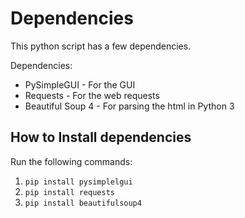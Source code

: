 # Dependencies

This python script has a few dependencies. 

Dependencies:
* PySimpleGUI - For the GUI
* Requests - For the web requests
* Beautiful Soup 4 - For parsing the html in Python 3

## How to Install dependencies
Run the following commands:

1. `pip install pysimplelgui`
1. `pip install requests`
1. `pip install beautifulsoup4`

